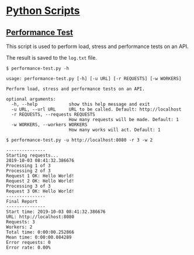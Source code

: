 # [Python Scripts](https://github.com/jonatascbarroso/python-scripts/)

## [Performance Test](https://github.com/jonatascbarroso/python-scripts/tree/master/performance-test)

This script is used to perform load, stress and performance tests on an API.

The result is saved to the `log.txt` file.

```
$ performance-test.py -h

usage: performance-test.py [-h] [-u URL] [-r REQUESTS] [-w WORKERS]

Perform load, stress and performance tests on an API.

optional arguments:
  -h, --help            show this help message and exit
  -u URL, --url URL     URL to be called. Default: http://localhost
  -r REQUESTS, --requests REQUESTS
                        How many requests will be made. Default: 1
  -w WORKERS, --workers WORKERS
                        How many works will act. Default: 1
```

```
$ performance-test.py -u http://localhost:8080 -r 3 -w 2

---------------
Starting requests...
2019-10-03 08:41:32.386676
Processing 1 of 3
Processing 2 of 3
Request 1 OK: Hello World!
Request 2 OK: Hello World!
Processing 3 of 3
Request 3 OK: Hello World!
---------------
Final Report
---------------
Start time: 2019-10-03 08:41:32.386676
URL: http://localhost:8080
Requests: 3
Workers: 2
Total time: 0:00:00.252866
Mean time: 0:00:00.084289
Error requests: 0
Error rate: 0.00%
```
